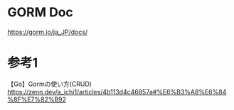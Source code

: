 # GORM Doc
https://gorm.io/ja_JP/docs/

# 参考1
【Go】Gormの使い方(CRUD)
https://zenn.dev/a_ichi1/articles/4b113d4c46857a#%E6%B3%A8%E6%84%8F%E7%82%B92